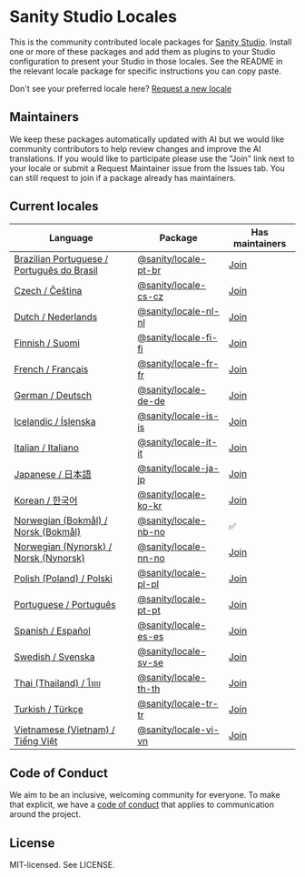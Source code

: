 # Sanity Studio Locales

This is the community contributed locale packages for [Sanity Studio](https://sanity.io). Install one or more of these packages and add them as plugins to your Studio configuration to present your Studio in those locales. See the README in the relevant locale package for specific instructions you can copy paste.

Don't see your preferred locale here? [Request a new locale](https://github.com/sanity-io/locales/issues/new?assignees=&labels=&template=new-locale-request.md&title=Locale+request%3A+)

## Maintainers

We keep these packages automatically updated with AI but we would like community contributors to help review changes and improve the AI translations. If you would like to participate please use the "Join" link next to your locale or submit a Request Maintainer issue from the Issues tab. You can still request to join if a package already has maintainers.

## Current locales

<!-- <locale-list> -->

| Language                                                                                                   | Package                                                                    | Has maintainers                                                                                                                               |
| ---------------------------------------------------------------------------------------------------------- | -------------------------------------------------------------------------- | --------------------------------------------------------------------------------------------------------------------------------------------- |
| [Brazilian Portuguese / Português do Brasil](https://github.com/sanity-io/locales/tree/main/locales/pt-BR) | [@sanity/locale-pt-br](https://www.npmjs.com/package/@sanity/locale-pt-br) | [Join](https://github.com/sanity-io/locales/issues/new?assignees=&labels=&projects=&template=request-maintainer.md&title=Maintainer%3A+pt-BR) |
| [Czech / Čeština](https://github.com/sanity-io/locales/tree/main/locales/cs-CZ)                            | [@sanity/locale-cs-cz](https://www.npmjs.com/package/@sanity/locale-cs-cz) | [Join](https://github.com/sanity-io/locales/issues/new?assignees=&labels=&projects=&template=request-maintainer.md&title=Maintainer%3A+cs-CZ) |
| [Dutch / Nederlands](https://github.com/sanity-io/locales/tree/main/locales/nl-NL)                         | [@sanity/locale-nl-nl](https://www.npmjs.com/package/@sanity/locale-nl-nl) | [Join](https://github.com/sanity-io/locales/issues/new?assignees=&labels=&projects=&template=request-maintainer.md&title=Maintainer%3A+nl-NL) |
| [Finnish / Suomi](https://github.com/sanity-io/locales/tree/main/locales/fi-FI)                            | [@sanity/locale-fi-fi](https://www.npmjs.com/package/@sanity/locale-fi-fi) | [Join](https://github.com/sanity-io/locales/issues/new?assignees=&labels=&projects=&template=request-maintainer.md&title=Maintainer%3A+fi-FI) |
| [French / Français](https://github.com/sanity-io/locales/tree/main/locales/fr-FR)                          | [@sanity/locale-fr-fr](https://www.npmjs.com/package/@sanity/locale-fr-fr) | [Join](https://github.com/sanity-io/locales/issues/new?assignees=&labels=&projects=&template=request-maintainer.md&title=Maintainer%3A+fr-FR) |
| [German / Deutsch](https://github.com/sanity-io/locales/tree/main/locales/de-DE)                           | [@sanity/locale-de-de](https://www.npmjs.com/package/@sanity/locale-de-de) | [Join](https://github.com/sanity-io/locales/issues/new?assignees=&labels=&projects=&template=request-maintainer.md&title=Maintainer%3A+de-DE) |
| [Icelandic / Íslenska](https://github.com/sanity-io/locales/tree/main/locales/is-IS)                       | [@sanity/locale-is-is](https://www.npmjs.com/package/@sanity/locale-is-is) | [Join](https://github.com/sanity-io/locales/issues/new?assignees=&labels=&projects=&template=request-maintainer.md&title=Maintainer%3A+is-IS) |
| [Italian / Italiano](https://github.com/sanity-io/locales/tree/main/locales/it-IT)                         | [@sanity/locale-it-it](https://www.npmjs.com/package/@sanity/locale-it-it) | [Join](https://github.com/sanity-io/locales/issues/new?assignees=&labels=&projects=&template=request-maintainer.md&title=Maintainer%3A+it-IT) |
| [Japanese / 日本語](https://github.com/sanity-io/locales/tree/main/locales/ja-JP)                          | [@sanity/locale-ja-jp](https://www.npmjs.com/package/@sanity/locale-ja-jp) | [Join](https://github.com/sanity-io/locales/issues/new?assignees=&labels=&projects=&template=request-maintainer.md&title=Maintainer%3A+ja-JP) |
| [Korean / 한국어](https://github.com/sanity-io/locales/tree/main/locales/ko-KR)                            | [@sanity/locale-ko-kr](https://www.npmjs.com/package/@sanity/locale-ko-kr) | [Join](https://github.com/sanity-io/locales/issues/new?assignees=&labels=&projects=&template=request-maintainer.md&title=Maintainer%3A+ko-KR) |
| [Norwegian (Bokmål) / Norsk (Bokmål)](https://github.com/sanity-io/locales/tree/main/locales/nb-NO)        | [@sanity/locale-nb-no](https://www.npmjs.com/package/@sanity/locale-nb-no) | ✅                                                                                                                                            |
| [Norwegian (Nynorsk) / Norsk (Nynorsk)](https://github.com/sanity-io/locales/tree/main/locales/nn-NO)      | [@sanity/locale-nn-no](https://www.npmjs.com/package/@sanity/locale-nn-no) | [Join](https://github.com/sanity-io/locales/issues/new?assignees=&labels=&projects=&template=request-maintainer.md&title=Maintainer%3A+nn-NO) |
| [Polish (Poland) / Polski](https://github.com/sanity-io/locales/tree/main/locales/pl-PL)                   | [@sanity/locale-pl-pl](https://www.npmjs.com/package/@sanity/locale-pl-pl) | [Join](https://github.com/sanity-io/locales/issues/new?assignees=&labels=&projects=&template=request-maintainer.md&title=Maintainer%3A+pl-PL) |
| [Portuguese / Português](https://github.com/sanity-io/locales/tree/main/locales/pt-PT)                     | [@sanity/locale-pt-pt](https://www.npmjs.com/package/@sanity/locale-pt-pt) | [Join](https://github.com/sanity-io/locales/issues/new?assignees=&labels=&projects=&template=request-maintainer.md&title=Maintainer%3A+pt-PT) |
| [Spanish / Español](https://github.com/sanity-io/locales/tree/main/locales/es-ES)                          | [@sanity/locale-es-es](https://www.npmjs.com/package/@sanity/locale-es-es) | [Join](https://github.com/sanity-io/locales/issues/new?assignees=&labels=&projects=&template=request-maintainer.md&title=Maintainer%3A+es-ES) |
| [Swedish / Svenska](https://github.com/sanity-io/locales/tree/main/locales/sv-SE)                          | [@sanity/locale-sv-se](https://www.npmjs.com/package/@sanity/locale-sv-se) | [Join](https://github.com/sanity-io/locales/issues/new?assignees=&labels=&projects=&template=request-maintainer.md&title=Maintainer%3A+sv-SE) |
| [Thai (Thailand) / ไทย](https://github.com/sanity-io/locales/tree/main/locales/th-TH)                      | [@sanity/locale-th-th](https://www.npmjs.com/package/@sanity/locale-th-th) | [Join](https://github.com/sanity-io/locales/issues/new?assignees=&labels=&projects=&template=request-maintainer.md&title=Maintainer%3A+th-TH) |
| [Turkish / Türkçe](https://github.com/sanity-io/locales/tree/main/locales/tr-TR)                           | [@sanity/locale-tr-tr](https://www.npmjs.com/package/@sanity/locale-tr-tr) | [Join](https://github.com/sanity-io/locales/issues/new?assignees=&labels=&projects=&template=request-maintainer.md&title=Maintainer%3A+tr-TR) |
| [Vietnamese (Vietnam) / Tiếng Việt](https://github.com/sanity-io/locales/tree/main/locales/vi-VN)          | [@sanity/locale-vi-vn](https://www.npmjs.com/package/@sanity/locale-vi-vn) | [Join](https://github.com/sanity-io/locales/issues/new?assignees=&labels=&projects=&template=request-maintainer.md&title=Maintainer%3A+vi-VN) |

<!-- </locale-list> -->

## Code of Conduct

We aim to be an inclusive, welcoming community for everyone. To make that explicit, we have a [code of conduct](https://github.com/sanity-io/locales/blob/current/CODE_OF_CONDUCT.md) that applies to communication around the project.

## License

MIT-licensed. See LICENSE.
